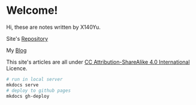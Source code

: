 # Welcome!

Hi, these are notes written by X140Yu.

Site's [Repository](https://github.com/X140Yu/notes)

My [Blog](https://x140yu.github.io)

This site's articles are all under [CC Attribution-ShareAlike 4.0 International](https://creativecommons.org/licenses/by-sa/4.0/) Licence.



```bash
# run in local server
mkdocs serve
# deploy to github pages
mkdocs gh-deploy
```
